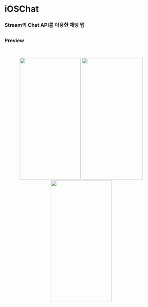 # iOSChat

### Stream의 Chat API를 이용한 채팅 앱

##
### Preview 
<br/>
<p align="center">
<img src="https://user-images.githubusercontent.com/75058050/204972694-0a8de3b6-8d26-4994-8ca3-25db155fd616.png" width="200" height="400"/>
<img src="https://user-images.githubusercontent.com/75058050/204972667-af0094dd-b840-452f-844a-e7e7e7267550.png" width="200" height="400"/>
<img src="https://user-images.githubusercontent.com/75058050/204972705-11a22bd2-adff-4eb0-9c2c-1db6c5b8d412.png" width="200" height="400"/>
